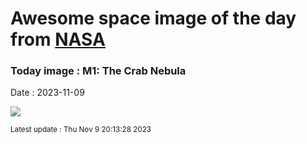 
# Awesome space image of the day from [NASA](https://api.nasa.gov/)

### Today image : M1: The Crab Nebula
Date : 2023-11-09

![](https://apod.nasa.gov/apod/image/2311/M1_webb1024.png)

<small>Latest update : Thu Nov  9 20:13:28 2023</small>
        